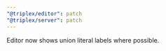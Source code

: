 ```yaml
---
"@triplex/editor": patch
"@triplex/server": patch
---
```


Editor now shows union literal labels where possible.
